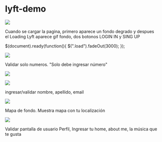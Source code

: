 # lyft-demo

![](http://i66.tinypic.com/j14psi.jpg)

Cuando se cargar la pagina, primero aparece un fondo degrado y despues el Loading Lyft 
aparece gif fondo, dos botonos LOGIN IN y SING UP

$(document).ready(function(){
	$(".load").fadeOut(3000);
});

![](http://i66.tinypic.com/ivcthz.jpg)

Validar solo numeros. "Solo debe ingresar número"

![](http://i65.tinypic.com/ym7ue.jpg)

![](http://i68.tinypic.com/30wxhkg.jpg)

ingresar/validar nombre, apellido, email


![](http://i66.tinypic.com/25kireu.jpg)

Mapa de fondo. Muestra mapa con tu localización


![](http://i68.tinypic.com/2cfwsj8.jpg)

Validar pantalla de usuario Perfil, Ingresar tu home, about me,  la música que te gusta

